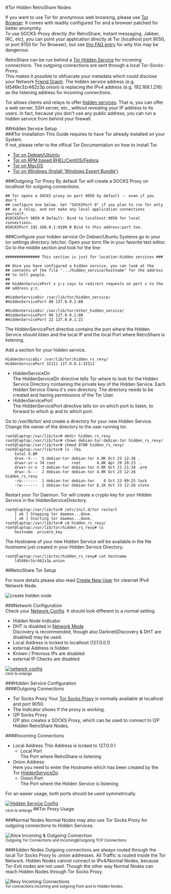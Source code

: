 #Tor Hidden RetroShare Nodes  

If you want to use Tor for anonymous web browsing, please use [Tor 
Browser](https://www.torproject.org/projects/torbrowser.html.en). 
It comes with readily configured Tor and a browser patched 
for better anonymity.  
To use SOCKS-Proxy directly (for RetroShare, instant 
messaging, Jabber, IRC, etc), you can point your application directly at 
Tor (localhost port 9050, or port 9150 for Tor Browser), but see [this 
FAQ entry](https://www.torproject.org/docs/faq.html.en#TBBSocksPort) 
for why this may be dangerous. 

RetroShare can be run behind a [Tor Hidden Service](https://www.torproject.org/docs/hidden-services.html.en) 
for incoming connections. The outgoing connections are sent through a 
local Tor-Socks-Proxy.  
This makes it possible to obfuscate your metadata which could 
disclose your Network [Friend Graph](../concept/topology/#retroshare). 
The hidden service address (e.g. ld546kr3zr462z3p.onion) is replacing 
the IPv4 address (e.g. 192.168.1.216) as the listening address for incoming 
connections.  

Tor allows clients and relays to offer [hidden services](https://www.torproject.org/docs/tor-hidden-service.html.en). 
That is, you can offer a web server, SSH server, etc., without revealing your IP 
address to its users. In fact, because you don't use any public 
address, you can run a hidden service from behind your firewall.  

##Hidden Service Setup  
###Tor Installation
This Guide requires to have Tor already installed on your System.  
If not, please refer to the offical Tor Documentation on how to install Tor.  

 - [Tor on Debian/Ubuntu](https://www.torproject.org/docs/debian.html.en)  
 - [Tor on RPM based RHEL/CentOS/Fedora](https://www.torproject.org/docs/rpms.html.en)  
 - [Tor on MacOS](https://www.torproject.org/docs/tor-doc-osx.html.en)  
 - [Tor on Windows (Install 'Windows Expert Bundle')](https://www.torproject.org/download/tor/)  

###Outgoing Tor Proxy
By default Tor will create a SOCKS Proxy on localhost for outgoing connections. 

    ## Tor opens a SOCKS proxy on port 9050 by default -- even if you don't
    ## configure one below. Set "SOCKSPort 0" if you plan to run Tor only
    ## as a relay, and not make any local application connections yourself.
    #SOCKSPort 9050 # Default: Bind to localhost:9050 for local connections.
    #SOCKSPort 192.168.0.1:9100 # Bind to this address:port too.

###Configure your hidden service 
On Debian/Ubuntu Systems go to your tor settings directory /etc/tor. 
Open your torrc file in your favorite text editor. Go to the middle 
section and look for the line: 

    ############### This section is just for location-hidden services ###
    
    ## Once you have configured a hidden service, you can look at the
    ## contents of the file ".../hidden_service/hostname" for the address
    ## to tell people.
    ##
    ## HiddenServicePort x y:z says to redirect requests on port x to the
    ## address y:z.
    
    #HiddenServiceDir /var/lib/tor/hidden_service/
    #HiddenServicePort 80 127.0.0.1:80

    #HiddenServiceDir /var/lib/tor/other_hidden_service/
    #HiddenServicePort 80 127.0.0.1:80
    #HiddenServicePort 22 127.0.0.1:22

The HiddenServicePort directive contains the port where the Hidden Service 
should listen and the local IP and the local Port where RetroShare is listening. 

Add a section for your hidden service.

    HiddenServiceDir /var/lib/tor/hidden_rs_revy/
    HiddenServicePort 32111 127.0.0.1:32111

 - HiddenServiceDir  
   The HiddenServiceDir directive tells Tor where to look for the Hidden 
   Service Directory containing the private key of the Hidden Service. 
   Each Hidden Service Owns it's own directory. 
   The directory needs to be created and having permissions of the Tor User.  
 - HiddenServicePort  
   The HiddenServicePort directive tells tor on which port to listen, to 
   forward to which ip and to which port.  

Go to */var/lib/tor/* and create a directory for your new Hidden Service. 
Change the owner of the directory to the user running tor. 

    root@laptop:/var/lib/tor# mkdir hidden_rs_revy  
    root@laptop:/var/lib/tor# chown debian-tor:debian-tor hidden_rs_revy/  
    root@laptop:/var/lib/tor# chmod 0700 hidden_rs_revy/  
    root@laptop:/var/lib/tor# ls -lha  
        total 9.8M
        drwx--S---  5 debian-tor debian-tor 4.0K Oct 23 12:26 .
        drwxr-xr-x 74 root       root       4.0K Apr 29 20:23 ..
        drwxr-sr-x  3 debian-tor debian-tor 4.0K Oct 21 21:34 .arm
        drwx--S---  2 debian-tor debian-tor 4.0K Oct 23 12:26 hidden_rs_revy
        -rw-------  1 debian-tor debian-tor    0 Oct 23 09:25 lock
        -rw-------  1 debian-tor debian-tor 6.1K Oct 23 12:26 state  

Restart your Tor Daemon. Tor will create a crypto key for your Hidden 
Service in the HiddenServiceDirectory. 

    root@laptop:/var/lib/tor# /etc/init.d/tor restart
        [ ok ] Stopping tor daemon...done.
        [ ok ] Starting tor daemon...done.
    root@laptop:/var/lib/tor# cd hidden_rs_revy/
    root@laptop:/var/lib/tor/hidden_rs_revy# ls
        hostname  private_key

The Hostname of your new Hidden Service will be available in the 
file *hostname* just created in your Hidden Service Directory.  

    root@laptop:/var/lib/tor/hidden_rs_revy# cat hostname  
        ld546kr3zr462z3p.onion

##RetroShare Tor Setup  

For more details please also read [Create New User](../user-guide/first-steps/#create-new-profile) 
for clearnet IPv4 Network Node.  

![create hidden node](../img/tutorial/tor/create_new_profile.png "Create Hidden Node")  

###Network Configuration  
Check your [Network Config](../user-guide/settings/#network). It should 
look different to a normal setting. 

 - Hidden Node Indicator  
 - DHT is disabled in [Network Mode](/user-guide/settings/#network-mode)  
   Discovery is recommended, though also Darknet(Discovery & DHT are disabled) 
   may be used.  
 - Local Address is locked to localhost (127.0.0.1)  
 - external Address is hidden  
 - Known / Previous IPs are disabled   
 - external IP Checks are disabled  
 
<a href="../../img/tutorial/tor/network_config.png" target="_blank">![network config](../img/tutorial/tor/network_config.png "Network Config")</a>  
<sub>click to enlarge</sub>  

###Hidden Service Configuration  
####Outgoing Connections
 - Tor Socks Proxy
   Your [Tor Socks Proxy](../tutorial/tor-hidden-rs-node/#outgoing-tor-proxy) 
   is normally available at localhost and port 9050. 
 - The Indicator shows if the proxy is working. 
 - I2P Socks Proxy  
   I2P also creates a SOCKS Proxy, which can be used to connect to I2P 
   Hidden RetroShare Nodes.  

####Incoming Connections
 - Local Address
   This Address is locked to 127.0.0.1
    - Local Port  
      The Port where RetroShare is listening  
 - Onion Address  
   Here you need to enter the Hostname which has been created by the Tor 
   [HiddenServiceDir](../tutorial/tor-hidden-rs-node/#configure-your-hidden-service).  
    - Onion Port  
      The Port where the Hidden Service is listening

For an easier usage, both ports should be used symmetrically.  
   
<a href="../../img/tutorial/tor/hidden_service_config.png" target="_blank">![Hidden Service Config](../img/tutorial/tor/hidden_service_config.png "Hidden Service Config")</a>  
<sub>click to enlarge</sub>
##Tor Proxy Usage  

###Normal Nodes
Normal Nodes may also use Tor Socks Proxy for outgoing connections 
to Hidden Services.  

![Alice Incoming & Outgoing Connection](../img/tutorial/tor/alice_in_out.png "Alice Incoming & Outgoing Connections")  
<sub>Outgoing Tor Connections and Incoming&Outgoing TCP Connections</sub>

###Hidden Nodes
Outgoing connections are always routed through the local Tor Socks Proxy to .onion addresses. 
All Traffic is routed inside the Tor Network. Hidden Nodes cannot connect 
to IPv4/Normal Nodes, because Tor-Exit nodes are not used. 
Though the other way Normal Nodes can reach Hidden Nodes through Tor Socks Proxy. 

![Revy Incoming Connections](../img/tutorial/tor/revy_out.png "Revy Incoming Connections")  
<sub>Tor connections incoming and outgoing from and to Hidden Nodes.</sub>
